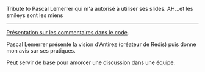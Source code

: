 Tribute to Pascal Lemerrer qui m'a autorisé à utiliser ses slides.
AH...et les smileys sont les miens
_____________________

[Présentation sur les commentaires dans le code](https://frleduc.github.io/comment-or-not-comment/).

Pascal Lemerrer présente la vision d'Antirez (créateur de Redis) puis donne mon avis sur ses pratiques.

Peut servir de base pour amorcer une discussion dans une équipe.


